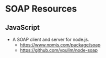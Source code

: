
# SOAP Resources




## JavaScript
- A SOAP client and server for node.js.
  + https://www.npmjs.com/package/soap
  + https://github.com/vpulim/node-soap
